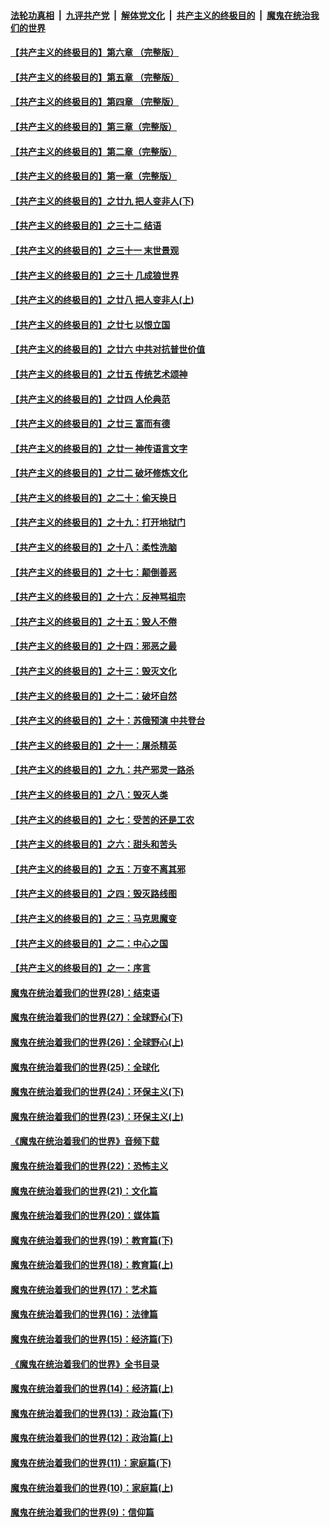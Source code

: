 ####  [法轮功真相](../../../../basic/blob/master/README.md?t=06132331) &nbsp;|&nbsp; [九评共产党](../../../../9ping.md/blob/master/README.md?t=06132331) &nbsp;|&nbsp; [解体党文化](../../../../jtdwh.md/blob/master/README.md?t=06132331)  &nbsp;|&nbsp; [共产主义的终极目的](../../../../gczydzjmd.md/blob/master/README.md?t=06132331) &nbsp;|&nbsp; [魔鬼在统治我们的世界](../../../../mgztzwmdsj.md/blob/master/README.md?t=06132331) 

#### [【共产主义的终极目的】第六章 （完整版）](../pages/nsc422/n11428913.md?t=06132331) 

#### [【共产主义的终极目的】第五章 （完整版）](../pages/nsc422/n11428912.md?t=06132331) 

#### [【共产主义的终极目的】第四章 （完整版）](../pages/nsc422/n11428907.md?t=06132331) 

#### [【共产主义的终极目的】第三章（完整版）](../pages/nsc422/n11428848.md?t=06132331) 

#### [【共产主义的终极目的】第二章（完整版）](../pages/nsc422/n11428831.md?t=06132331) 

#### [【共产主义的终极目的】第一章（完整版）](../pages/nsc422/n11417651.md?t=06132331) 

#### [【共产主义的终极目的】之廿九 把人变非人(下)](../pages/nsc422/n11344140.md?t=06132331) 

#### [【共产主义的终极目的】之三十二 结语](../pages/nsc422/n11360535.md?t=06132331) 

#### [【共产主义的终极目的】之三十一 末世景观](../pages/nsc422/n11351129.md?t=06132331) 

#### [【共产主义的终极目的】之三十 几成狼世界](../pages/nsc422/n11348280.md?t=06132331) 

#### [【共产主义的终极目的】之廿八 把人变非人(上)](../pages/nsc422/n11340492.md?t=06132331) 

#### [【共产主义的终极目的】之廿七 以恨立国](../pages/nsc422/n11336944.md?t=06132331) 

#### [【共产主义的终极目的】之廿六 中共对抗普世价值](../pages/nsc422/n11324785.md?t=06132331) 

#### [【共产主义的终极目的】之廿五 传统艺术颂神](../pages/nsc422/n11296396.md?t=06132331) 

#### [【共产主义的终极目的】之廿四 人伦典范](../pages/nsc422/n11296397.md?t=06132331) 

#### [【共产主义的终极目的】之廿三 富而有德](../pages/nsc422/n11283598.md?t=06132331) 

#### [【共产主义的终极目的】之廿一 神传语言文字](../pages/nsc422/n11263265.md?t=06132331) 

#### [【共产主义的终极目的】之廿二 破坏修炼文化](../pages/nsc422/n11245728.md?t=06132331) 

#### [【共产主义的终极目的】之二十：偷天换日](../pages/nsc422/n11238846.md?t=06132331) 

#### [【共产主义的终极目的】之十九：打开地狱门](../pages/nsc422/n11206376.md?t=06132331) 

#### [【共产主义的终极目的】之十八：柔性洗脑](../pages/nsc422/n11199994.md?t=06132331) 

#### [【共产主义的终极目的】之十七：颠倒善恶](../pages/nsc422/n11179782.md?t=06132331) 

#### [【共产主义的终极目的】之十六：反神骂祖宗](../pages/nsc422/n11166798.md?t=06132331) 

#### [【共产主义的终极目的】之十五：毁人不倦](../pages/nsc422/n11166792.md?t=06132331) 

#### [【共产主义的终极目的】之十四：邪恶之最](../pages/nsc422/n11150249.md?t=06132331) 

#### [【共产主义的终极目的】之十三：毁灭文化](../pages/nsc422/n11135227.md?t=06132331) 

#### [【共产主义的终极目的】之十二：破坏自然](../pages/nsc422/n11135214.md?t=06132331) 

#### [【共产主义的终极目的】之十：苏俄预演 中共登台](../pages/nsc422/n11118424.md?t=06132331) 

#### [【共产主义的终极目的】之十一：屠杀精英](../pages/nsc422/n11118442.md?t=06132331) 

#### [【共产主义的终极目的】之九：共产邪灵一路杀](../pages/nsc422/n11114139.md?t=06132331) 

#### [【共产主义的终极目的】之八：毁灭人类](../pages/nsc422/n11108503.md?t=06132331) 

#### [【共产主义的终极目的】之七：受苦的还是工农](../pages/nsc422/n11101809.md?t=06132331) 

#### [【共产主义的终极目的】之六：甜头和苦头](../pages/nsc422/n11096971.md?t=06132331) 

#### [【共产主义的终极目的】之五：万变不离其邪](../pages/nsc422/n11091285.md?t=06132331) 

#### [【共产主义的终极目的】之四：毁灭路线图](../pages/nsc422/n11086284.md?t=06132331) 

#### [【共产主义的终极目的】之三：马克思魔变](../pages/nsc422/n11061941.md?t=06132331) 

#### [【共产主义的终极目的】之二：中心之国](../pages/nsc422/n11047728.md?t=06132331) 

#### [【共产主义的终极目的】之一：序言](../pages/nsc422/n11086077.md?t=06132331) 

#### [魔鬼在统治着我们的世界(28)：结束语](../pages/nsc422/n10936246.md?t=06132331) 

#### [魔鬼在统治着我们的世界(27)：全球野心(下)](../pages/nsc422/n10928319.md?t=06132331) 

#### [魔鬼在统治着我们的世界(26)：全球野心(上)](../pages/nsc422/n10900318.md?t=06132331) 

#### [魔鬼在统治着我们的世界(25)：全球化](../pages/nsc422/n10788205.md?t=06132331) 

#### [魔鬼在统治着我们的世界(24)：环保主义(下)](../pages/nsc422/n10695307.md?t=06132331) 

#### [魔鬼在统治着我们的世界(23)：环保主义(上)](../pages/nsc422/n10688613.md?t=06132331) 

#### [《魔鬼在统治着我们的世界》音频下载](../pages/nsc422/n10635553.md?t=06132331) 

#### [魔鬼在统治着我们的世界(22)：恐怖主义](../pages/nsc422/n10614727.md?t=06132331) 

#### [魔鬼在统治着我们的世界(21)：文化篇](../pages/nsc422/n10597706.md?t=06132331) 

#### [魔鬼在统治着我们的世界(20)：媒体篇](../pages/nsc422/n10586579.md?t=06132331) 

#### [魔鬼在统治着我们的世界(19)：教育篇(下)](../pages/nsc422/n10564808.md?t=06132331) 

#### [魔鬼在统治着我们的世界(18)：教育篇(上)](../pages/nsc422/n10526970.md?t=06132331) 

#### [魔鬼在统治着我们的世界(17)：艺术篇](../pages/nsc422/n10499093.md?t=06132331) 

#### [魔鬼在统治着我们的世界(16)：法律篇](../pages/nsc422/n10485969.md?t=06132331) 

#### [魔鬼在统治着我们的世界(15)：经济篇(下)](../pages/nsc422/n10469975.md?t=06132331) 

#### [《魔鬼在统治着我们的世界》全书目录](../pages/nsc422/n10464261.md?t=06132331) 

#### [魔鬼在统治着我们的世界(14)：经济篇(上)](../pages/nsc422/n10457370.md?t=06132331) 

#### [魔鬼在统治着我们的世界(13)：政治篇(下)](../pages/nsc422/n10448270.md?t=06132331) 

#### [魔鬼在统治着我们的世界(12)：政治篇(上)](../pages/nsc422/n10444576.md?t=06132331) 

#### [魔鬼在统治着我们的世界(11)：家庭篇(下)](../pages/nsc422/n10440961.md?t=06132331) 

#### [魔鬼在统治着我们的世界(10)：家庭篇(上)](../pages/nsc422/n10435448.md?t=06132331) 

#### [魔鬼在统治着我们的世界(9)：信仰篇](../pages/nsc422/n10432159.md?t=06132331) 


